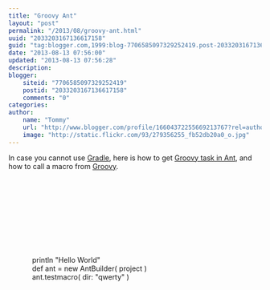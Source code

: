 ```yaml
---
title: "Groovy Ant"
layout: "post"
permalink: "/2013/08/groovy-ant.html"
uuid: "2033203167136617158"
guid: "tag:blogger.com,1999:blog-7706585097329252419.post-2033203167136617158"
date: "2013-08-13 07:56:00"
updated: "2013-08-13 07:56:28"
description: 
blogger:
    siteid: "7706585097329252419"
    postid: "2033203167136617158"
    comments: "0"
categories: 
author: 
    name: "Tommy"
    url: "http://www.blogger.com/profile/16604372255669213767?rel=author"
    image: "http://static.flickr.com/93/279356255_fb52db20a0_o.jpg"
---
```


<div class="css-full-post-content js-full-post-content">
In case you cannot use <a href="http://www.gradle.org/">Gradle</a>, here is how to get <a href="http://groovy.codehaus.org/The+groovy+Ant+Task">Groovy task in Ant</a>, and how to call a macro from <a href="http://groovy.codehaus.org/">Groovy</a>.<br /><br />&nbsp;&nbsp;&nbsp; <taskdef classname="org.codehaus.groovy.ant.Groovy" name="groovy"><br />&nbsp;&nbsp;&nbsp; &nbsp;&nbsp;&nbsp; <classpath><br />&nbsp;&nbsp;&nbsp; &nbsp;&nbsp;&nbsp; &nbsp;&nbsp;&nbsp; &nbsp;&nbsp;&nbsp; <pathelement location="bin/groovy-ant-2.1.4.jar"><br />&nbsp;&nbsp;&nbsp; &nbsp;&nbsp;&nbsp; &nbsp;&nbsp;&nbsp; &nbsp;&nbsp;&nbsp; <pathelement location="bin/groovy-all-2.1.4.jar"><br />&nbsp;&nbsp;&nbsp; &nbsp;&nbsp;&nbsp; </pathelement></pathelement></classpath><br />&nbsp;&nbsp;&nbsp; </taskdef><br /><br />&nbsp;&nbsp;&nbsp; <target name="test-groovy"><br />&nbsp;&nbsp;&nbsp; &nbsp;&nbsp;&nbsp; <groovy><br />&nbsp;&nbsp;&nbsp; &nbsp;&nbsp;&nbsp; &nbsp;&nbsp;&nbsp; println "Hello World"<br />&nbsp;&nbsp;&nbsp; &nbsp;&nbsp;&nbsp; &nbsp;&nbsp;&nbsp; def ant = new AntBuilder( project ) <br />&nbsp;&nbsp;&nbsp; &nbsp;&nbsp;&nbsp; &nbsp;&nbsp;&nbsp; ant.testmacro( dir: "qwerty" ) <br />&nbsp;&nbsp;&nbsp; &nbsp;&nbsp;&nbsp; </groovy><br />&nbsp;&nbsp;&nbsp; </target><br /><br />&nbsp;&nbsp;&nbsp; <macrodef name="testmacro"><br />&nbsp;&nbsp;&nbsp; &nbsp;&nbsp;&nbsp; <attribute name="dir"><br />&nbsp;&nbsp;&nbsp; &nbsp;&nbsp;&nbsp; <sequential><br />&nbsp;&nbsp;&nbsp; &nbsp;&nbsp;&nbsp; &nbsp;&nbsp;&nbsp; <echo message="parameter: @{dir}"><br />&nbsp;&nbsp;&nbsp; &nbsp;&nbsp;&nbsp; </echo></sequential><br />&nbsp;&nbsp;&nbsp; </attribute></macrodef><br /><br /><br />
</div>